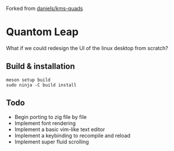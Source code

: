 Forked from [daniels/kms-quads](https://gitlab.freedesktop.org/daneals/kms-quads)
# Quantom Leap
What if we could redesign the UI of the linux desktop from scratch?

## Build & installation
```
meson setup build
sudo ninja -C build install
```

## Todo
  - Begin porting to zig file by file
  - Implement font rendering
  - Implement a basic vim-like text editor
  - Implement a keybinding to recompile and reload
  - Implement super fluid scrolling
